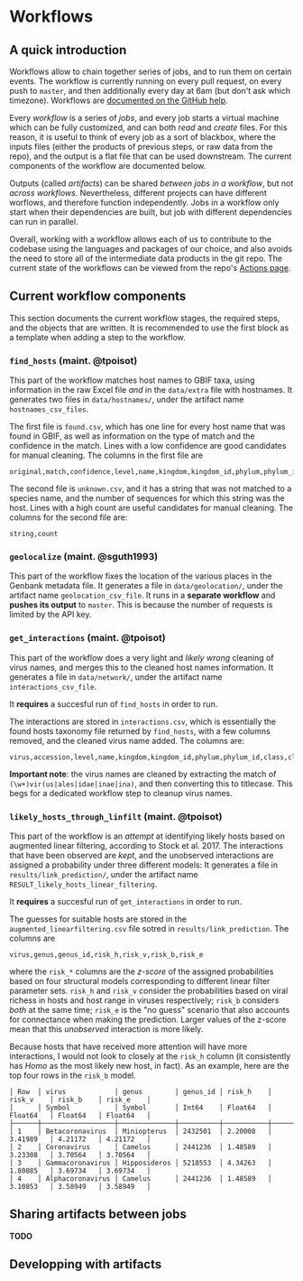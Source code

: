 # Workflows

## A quick introduction

Workflows allow to chain together series of jobs, and to run them on certain
events. The workflow is currently running on every pull request, on every push
to `master`, and then additionally every day at 6am (but don't ask which
timezone). Workflows are [documented on the GitHub help][workflow_help].

[workflow_help]: https://help.github.com/en/actions

Every *workflow* is a series of *jobs*, and every job starts a virtual machine
which can be fully customized, and can both *read* and *create* files. For this
reason, it is useful to think of every job as a sort of blackbox, where the
inputs files (either the products of previous steps, or raw data from the repo),
and the output is a flat file that can be used downstream. The current
components of the workflow are documented below.

Outputs (called *artifacts*) can be shared *between jobs in a workflow*, but not
*across workflows*. Nevertheless, different projects can have different
worflows, and therefore function independently. Jobs in a workflow only start
when their dependencies are built, but job with different dependencies can run
in parallel.

Overall, working with a workflow allows each of us to contribute to the codebase
using the languages and packages of our choice, and also avoids the need to
store all of the intermediate data products in the git repo. The current state
of the workflows can be viewed from the repo's [Actions page][actions].

[actions]: https://github.com/ViromeNet/sabecology/actions

## Current workflow components

This section documents the current workflow stages, the required steps, and the
objects that are written. It is recommended to use the first block as a template
when adding a step to the workflow.

### `find_hosts` (maint. @tpoisot)

This part of the workflow matches host names to GBIF taxa, using information in
the raw Excel file *and* in the `data/extra` file with hostnames. It generates
two files in `data/hostnames/`, under the artifact name `hostnames_csv_files`.

The first file is `found.csv`, which has one line for every host name that
was found in GBIF, as well as information on the type of match and the
confidence in the match. Lines with a low confidence are good candidates for
manual cleaning. The columns in the first file are

~~~
original,match,confidence,level,name,kingdom,kingdom_id,phylum,phylum_id,class,class_id,order,order_id,family,family_id,genus,genus_id,species,species_id
~~~

The second file is `unknown.csv`, and it has a string that was not matched to a species name, and the number of sequences for which this string was the host. Lines with a high count are useful candidates for manual cleaning. The columns for the second file are:

~~~
string,count
~~~

### `geolocalize` (maint. @sguth1993)

This part of the workflow fixes the location of the various places in the
Genbank metadata file. It generates a file in `data/geolocation/`, under the
artifact name `geolocation_csv_file`. It runs in a **separate workflow** and
**pushes its output** to `master`. This is because the number of requests is
limited by the API key.

### `get_interactions` (maint. @tpoisot)

This part of the workflow does a very light and _likely wrong_ cleaning of virus
names, and merges this to the cleaned host names information. It generates a
file in `data/network/`, under the artifact name `interactions_csv_file`.

It **requires** a succesful run of `find_hosts` in order to run.

The interactions are stored in `interactions.csv`, which is essentially the
found hosts taxonomy file returned by `find_hosts`, with a few columns removed,
and the cleaned virus name added. The columns are:

~~~
virus,accession,level,name,kingdom,kingdom_id,phylum,phylum_id,class,class_id,order,order_id,family,family_id,genus,genus_id,species,species_id
~~~

**Important note**: the virus names are cleaned by extracting the match of
`(\w+)vir(us|ales|idae|inae|ina)`, and then converting this to titlecase. This
begs for a dedicated workflow step to cleanup virus names.

### `likely_hosts_through_linfilt` (maint. @tpoisot)

This part of the workflow is an *attempt* at identifying likely hosts based on
augmented linear filtering, according to Stock et al. 2017. The interactions
that have been observed are *kept*, and the unobserved interactions are assigned
a probability under three different models: It generates a file in
`results/link_prediction/`, under the artifact name
`RESULT_likely_hosts_linear_filtering`.

It **requires** a succesful run of `get_interactions` in order to run.

The guesses for suitable hosts are stored in the `augmented_linearfiltering.csv`
file sotred in `results/link_prediction`. The columns are

~~~
virus,genus,genus_id,risk_h,risk_v,risk_b,risk_e
~~~

where the `risk_*` columns are the *z-score* of the assigned probabilities based
on four structural models corresponding to different linear filter parameter
sets. `risk_h` and `risk_v` consider the probabilities based on viral richess in
hosts and host range in viruses respectively; `risk_b` considers *both* at the
same time; `risk_e` is the "no guess" scenario that also accounts for
connectance when making the prediction. Larger values of the z-score mean that
this *unobserved* interaction is more likely.

Because hosts that have received more attention will have more interactions, I
would not look to closely at the `risk_h` column (it consistently has *Homo* as
the most likely new host, in fact). As an example, here are the top four rows in
the `risk_b` model.

~~~
│ Row  │ virus            │ genus        │ genus_id │ risk_h    │ risk_v    │ risk_b    │ risk_e    │
│      │ Symbol           │ Symbol       │ Int64    │ Float64   │ Float64   │ Float64   │ Float64   │
├──────┼──────────────────┼──────────────┼──────────┼───────────┼───────────┼───────────┼───────────┤
│ 1    │ Betacoronavirus  │ Miniopterus  │ 2432501  │ 2.20008   │ 3.41989   │ 4.21172   │ 4.21172   │
│ 2    │ Coronavirus      │ Camelus      │ 2441236  │ 1.48589   │ 3.23308   │ 3.70564   │ 3.70564   │
│ 3    │ Gammacoronavirus │ Hipposideros │ 5218553  │ 4.34263   │ 1.80085   │ 3.69734   │ 3.69734   │
│ 4    │ Alphacoronavirus │ Camelus      │ 2441236  │ 1.48589   │ 3.10853   │ 3.58949   │ 3.58949   │
~~~

## Sharing artifacts between jobs

**TODO**

## Developping with artifacts

